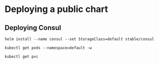 # Deploying a public chart

## Deploying Consul
```
helm install --name consul --set StorageClass=default stable/consul​
```

```
kubectl get pods --namespace=default -w​
```

```
kubectl get pvc​
```